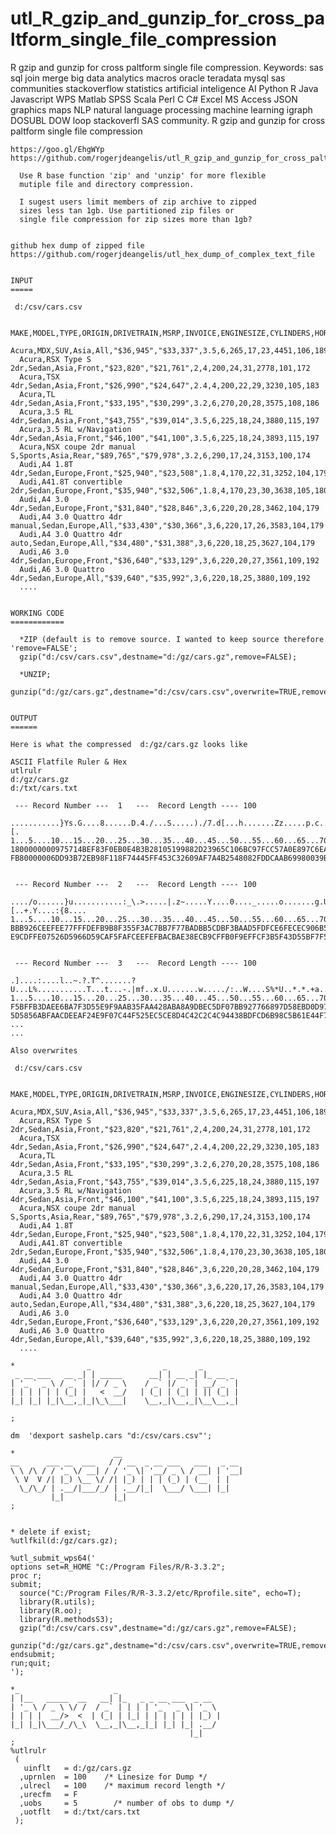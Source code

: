 # utl_R_gzip_and_gunzip_for_cross_paltform_single_file_compression
R gzip and gunzip for cross paltform single file compression. Keywords: sas sql join merge big data analytics macros oracle teradata mysql sas communities stackoverflow statistics artificial inteligence AI Python R Java Javascript WPS Matlab SPSS Scala Perl C C# Excel MS Access JSON graphics maps NLP natural language processing machine learning igraph DOSUBL DOW loop stackoverfl SAS community.
    R gzip and gunzip for cross paltform single file compression

    https://goo.gl/EhgWYp
    https://github.com/rogerjdeangelis/utl_R_gzip_and_gunzip_for_cross_paltform_single_file_compression

      Use R base function 'zip' and 'unzip' for more flexible
      mutiple file and directory compression.

      I sugest users limit members of zip archive to zipped
      sizes less tan 1gb. Use partitioned zip files or
      single file compression for zip sizes more than 1gb?


    github hex dump of zipped file
    https://github.com/rogerjdeangelis/utl_hex_dump_of_complex_text_file


    INPUT
    =====

     d:/csv/cars.csv

      MAKE,MODEL,TYPE,ORIGIN,DRIVETRAIN,MSRP,INVOICE,ENGINESIZE,CYLINDERS,HORSEPOWER,MPG_CITY,MPG_HIGHWAY,WEIGHT,WHEELBASE,LENGTH
      Acura,MDX,SUV,Asia,All,"$36,945","$33,337",3.5,6,265,17,23,4451,106,189
      Acura,RSX Type S 2dr,Sedan,Asia,Front,"$23,820","$21,761",2,4,200,24,31,2778,101,172
      Acura,TSX 4dr,Sedan,Asia,Front,"$26,990","$24,647",2.4,4,200,22,29,3230,105,183
      Acura,TL 4dr,Sedan,Asia,Front,"$33,195","$30,299",3.2,6,270,20,28,3575,108,186
      Acura,3.5 RL 4dr,Sedan,Asia,Front,"$43,755","$39,014",3.5,6,225,18,24,3880,115,197
      Acura,3.5 RL w/Navigation 4dr,Sedan,Asia,Front,"$46,100","$41,100",3.5,6,225,18,24,3893,115,197
      Acura,NSX coupe 2dr manual S,Sports,Asia,Rear,"$89,765","$79,978",3.2,6,290,17,24,3153,100,174
      Audi,A4 1.8T 4dr,Sedan,Europe,Front,"$25,940","$23,508",1.8,4,170,22,31,3252,104,179
      Audi,A41.8T convertible 2dr,Sedan,Europe,Front,"$35,940","$32,506",1.8,4,170,23,30,3638,105,180
      Audi,A4 3.0 4dr,Sedan,Europe,Front,"$31,840","$28,846",3,6,220,20,28,3462,104,179
      Audi,A4 3.0 Quattro 4dr manual,Sedan,Europe,All,"$33,430","$30,366",3,6,220,17,26,3583,104,179
      Audi,A4 3.0 Quattro 4dr auto,Sedan,Europe,All,"$34,480","$31,388",3,6,220,18,25,3627,104,179
      Audi,A6 3.0 4dr,Sedan,Europe,Front,"$36,640","$33,129",3,6,220,20,27,3561,109,192
      Audi,A6 3.0 Quattro 4dr,Sedan,Europe,All,"$39,640","$35,992",3,6,220,18,25,3880,109,192
      ....


    WORKING CODE
    ============

      *ZIP (default is to remove source. I wanted to keep source therefore 'remove=FALSE';
      gzip("d:/csv/cars.csv",destname="d:/gz/cars.gz",remove=FALSE);

      *UNZIP;
      gunzip("d:/gz/cars.gz",destname="d:/csv/cars.csv",overwrite=TRUE,remove=FALSE);


    OUTPUT
    ======

    Here is what the compressed  d:/gz/cars.gz looks like

    ASCII Flatfile Ruler & Hex
    utlrulr
    d:/gz/cars.gz
    d:/txt/cars.txt

     --- Record Number ---  1   ---  Record Length ---- 100

    ...........}Ys.G....8......D.4./...S.....)./7.d[...h.......Zz.....p.c......3....yu.....Z..~^.....|[.
    1...5....10...15...20...25...30...35...40...45...50...55...60...65...70...75...80...85...90...95...1
    1800000000975714BEF83F0EB0E4B3B28105199882D23965C106BC97FCC57A0E897C6EAEAAD3EFE977FEFFA5FF75BBBBB75B
    FB80000006DD93B72EB98F118F74445FF453C32609AF7A4B2548082FDDCAAB69980039BACCC3BAC795DE5CAAE6EEDB9C8CBD


     --- Record Number ---  2   ---  Record Length ---- 100

    ..../o......}u...........:_\.>.....|.z~.....Y....0...._.....o.......g.U...cY}x3._.:[..+.Y....:{8....
    1...5....10...15...20...25...30...35...40...45...50...55...60...65...70...75...80...85...90...95...1
    BBB926CEEFEE77FFFDEFB9B8F355F3AC7BB7F77BADBB5CDBF3BAAD5FDFCE6FECEC906B51EF6577395B35CA285BFEF373EEEF
    E9CDFFE07526D5966D59CAF5FAFCEEFEFBACBAE38ECB9CFFB0F9EFFCF3B5F43D55BF7F5F6039D83FFDABCBB09E9FFAB8EAAA


     --- Record Number ---  3   ---  Record Length ---- 100

    .]....:....l..~.?.T^.......?U...L%...........T...t...-.|mf..x.U.......w...../:..W....S%*U..*.*.+a..T
    1...5....10...15...20...25...30...35...40...45...50...55...60...65...70...75...80...85...90...95...1
    F5BFFB3DAEE6BA7F3D55E9F9AAB35FAA428ABA8A9DBEC5DF07BB927766897D58EBD0D97DC0DE23C15FC1F52250C2A2C26A05
    5D5856ABFAACDEEAF24E9F07C44F525EC5CE8D4C42C2C4C94438BDFCD6B98C5B61E44F7BD100FA1070AAE35A596A1A9B1D34
    ...
    ...

    Also overwrites

     d:/csv/cars.csv

      MAKE,MODEL,TYPE,ORIGIN,DRIVETRAIN,MSRP,INVOICE,ENGINESIZE,CYLINDERS,HORSEPOWER,MPG_CITY,MPG_HIGHWAY,WEIGHT,WHEELBASE,LENGTH
      Acura,MDX,SUV,Asia,All,"$36,945","$33,337",3.5,6,265,17,23,4451,106,189
      Acura,RSX Type S 2dr,Sedan,Asia,Front,"$23,820","$21,761",2,4,200,24,31,2778,101,172
      Acura,TSX 4dr,Sedan,Asia,Front,"$26,990","$24,647",2.4,4,200,22,29,3230,105,183
      Acura,TL 4dr,Sedan,Asia,Front,"$33,195","$30,299",3.2,6,270,20,28,3575,108,186
      Acura,3.5 RL 4dr,Sedan,Asia,Front,"$43,755","$39,014",3.5,6,225,18,24,3880,115,197
      Acura,3.5 RL w/Navigation 4dr,Sedan,Asia,Front,"$46,100","$41,100",3.5,6,225,18,24,3893,115,197
      Acura,NSX coupe 2dr manual S,Sports,Asia,Rear,"$89,765","$79,978",3.2,6,290,17,24,3153,100,174
      Audi,A4 1.8T 4dr,Sedan,Europe,Front,"$25,940","$23,508",1.8,4,170,22,31,3252,104,179
      Audi,A41.8T convertible 2dr,Sedan,Europe,Front,"$35,940","$32,506",1.8,4,170,23,30,3638,105,180
      Audi,A4 3.0 4dr,Sedan,Europe,Front,"$31,840","$28,846",3,6,220,20,28,3462,104,179
      Audi,A4 3.0 Quattro 4dr manual,Sedan,Europe,All,"$33,430","$30,366",3,6,220,17,26,3583,104,179
      Audi,A4 3.0 Quattro 4dr auto,Sedan,Europe,All,"$34,480","$31,388",3,6,220,18,25,3627,104,179
      Audi,A6 3.0 4dr,Sedan,Europe,Front,"$36,640","$33,129",3,6,220,20,27,3561,109,192
      Audi,A6 3.0 Quattro 4dr,Sedan,Europe,All,"$39,640","$35,992",3,6,220,18,25,3880,109,192
      ....

    *                _                _       _
     _ __ ___   __ _| | _____      __| | __ _| |_ __ _
    | '_ ` _ \ / _` | |/ / _ \    / _` |/ _` | __/ _` |
    | | | | | | (_| |   <  __/   | (_| | (_| | || (_| |
    |_| |_| |_|\__,_|_|\_\___|    \__,_|\__,_|\__\__,_|

    ;

    dm  'dexport sashelp.cars "d:/csv/cars.csv"';

    *                      __
    __      ___ __  ___   / / __  _ __ ___   ___   _ __
    \ \ /\ / / '_ \/ __| / / '_ \| '__/ _ \ / __| | '__|
     \ V  V /| |_) \__ \/ /| |_) | | | (_) | (__  | |
      \_/\_/ | .__/|___/_/ | .__/|_|  \___/ \___| |_|
             |_|           |_|
    ;


    * delete if exist;
    %utlfkil(d:/gz/cars.gz);

    %utl_submit_wps64('
    options set=R_HOME "C:/Program Files/R/R-3.3.2";
    proc r;
    submit;
      source("C:/Program Files/R/R-3.3.2/etc/Rprofile.site", echo=T);
      library(R.utils);
      library(R.oo);
      library(R.methodsS3);
      gzip("d:/csv/cars.csv",destname="d:/gz/cars.gz",remove=FALSE);
      gunzip("d:/gz/cars.gz",destname="d:/csv/cars.csv",overwrite=TRUE,remove=FALSE);
    endsubmit;
    run;quit;
    ');

    *_                     _
    | |__   _____  __   __| |_   _ _ __ ___  _ __
    | '_ \ / _ \ \/ /  / _` | | | | '_ ` _ \| '_ \
    | | | |  __/>  <  | (_| | |_| | | | | | | |_) |
    |_| |_|\___/_/\_\  \__,_|\__,_|_| |_| |_| .__/
                                            |_|
    ;
    %utlrulr
     (
       uinflt   = d:/gz/cars.gz
      ,uprnlen  = 100    /* Linesize for Dump */
      ,ulrecl   = 100    /* maximum record length */
      ,urecfm   = F
      ,uobs     = 5        /* number of obs to dump */
      ,uotflt   = d:/txt/cars.txt
     );

